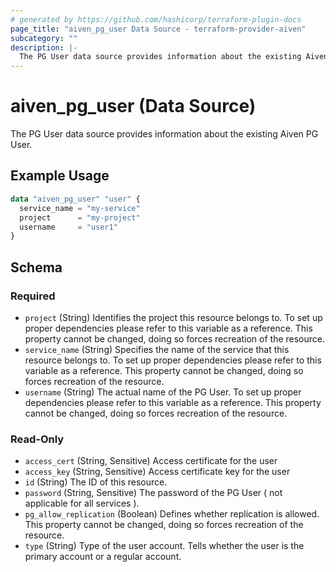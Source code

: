```yaml
---
# generated by https://github.com/hashicorp/terraform-plugin-docs
page_title: "aiven_pg_user Data Source - terraform-provider-aiven"
subcategory: ""
description: |-
  The PG User data source provides information about the existing Aiven PG User.
---
```


# aiven_pg_user (Data Source)

The PG User data source provides information about the existing Aiven PG User.

## Example Usage

```terraform
data "aiven_pg_user" "user" {
  service_name = "my-service"
  project      = "my-project"
  username     = "user1"
}
```

<!-- schema generated by tfplugindocs -->
## Schema

### Required

- `project` (String) Identifies the project this resource belongs to. To set up proper dependencies please refer to this variable as a reference. This property cannot be changed, doing so forces recreation of the resource.
- `service_name` (String) Specifies the name of the service that this resource belongs to. To set up proper dependencies please refer to this variable as a reference. This property cannot be changed, doing so forces recreation of the resource.
- `username` (String) The actual name of the PG User. To set up proper dependencies please refer to this variable as a reference. This property cannot be changed, doing so forces recreation of the resource.

### Read-Only

- `access_cert` (String, Sensitive) Access certificate for the user
- `access_key` (String, Sensitive) Access certificate key for the user
- `id` (String) The ID of this resource.
- `password` (String, Sensitive) The password of the PG User ( not applicable for all services ).
- `pg_allow_replication` (Boolean) Defines whether replication is allowed. This property cannot be changed, doing so forces recreation of the resource.
- `type` (String) Type of the user account. Tells whether the user is the primary account or a regular account.


